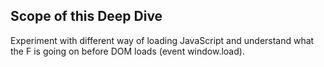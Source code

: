 Scope of this Deep Dive
-----------------------

Experiment with different way of loading JavaScript and understand what the F is going on before DOM loads (event window.load).

